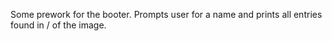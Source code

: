 Some prework for the booter. Prompts user for a name and prints all entries found in / of the image.
